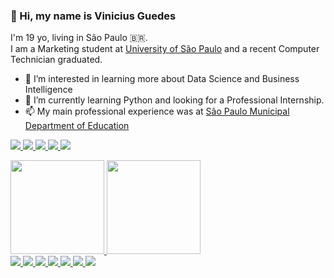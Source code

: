 ### 👋 Hi, my name is Vinicius Guedes
I'm 19 yo, living in São Paulo 🇧🇷. <br>
I am a Marketing student at <a href="https://en.wikipedia.org/wiki/University_of_S%C3%A3o_Paulo">University of São Paulo</a> and a recent Computer Technician graduated. 

- 👀 I’m interested in learning more about Data Science and Business Intelligence
- 🌱 I’m currently learning Python and looking for a Professional Internship.
- 📫 My main professional experience was at <a href="https://educacao.sme.prefeitura.sp.gov.br/">São Paulo Municipal Department of Education</a>

<a href="https://www.linkedin.com/in/vinicius-g7"> <img src="https://img.shields.io/badge/LinkedIn-0077B5?style=for-the-badge&logo=linkedin&logoColor=white" /> </a>
<a href="https://medium.com/@talvezcavini"> <img src="https://img.shields.io/badge/Medium-12100E?style=for-the-badge&logo=medium&logoColor=white" /> </a>
<a href="https://www.instagram.com/talvezcavini"> <img src="https://img.shields.io/badge/Instagram-E4405F?style=for-the-badge&logo=instagram&logoColor=white" /> </a>
<a href="https://www.twitter.com/talvezcavini"> <img src="https://img.shields.io/badge/Twitter-1DA1F2?style=for-the-badge&logo=twitter&logoColor=white" /> </a>
<a href="https://www.tiktok.com/@talvezcavini"> <img src="https://img.shields.io/badge/TikTok-000000?style=for-the-badge&logo=tiktok&logoColor=white" /> </a>



<div>
<a href="https://github.com/seu-usuário-aqui">
<img height="150em" src="https://github-readme-stats.vercel.app/api/top-langs/?username=talvezcavini&layout=compact&langs_count=7&theme=dracula"/>
<img wdith="160em" height="150em" src="https://github-readme-stats.vercel.app/api?username=talvezcavini&show_icons=true&theme=dracula&include_all_commits=true&count_private=true"/>
</div>
  
<img src="https://img.shields.io/badge/Bitcoin-000000?style=for-the-badge&logo=bitcoin&logoColor=white" />
<img src="https://img.shields.io/badge/Ethereum-3C3C3D?style=for-the-badge&logo=Ethereum&logoColor=white" />
<img src="https://img.shields.io/badge/Python-FFD43B?style=for-the-badge&logo=python&logoColor=blue" />
<img src="https://img.shields.io/badge/Intel%20Core_i5_10th-0071C5?style=for-the-badge&logo=intel&logoColor=white" />  
<img src="https://img.shields.io/badge/NVIDIA-GTX1650-76B900?style=for-the-badge&logo=nvidia&logoColor=white" />
<img src="https://img.shields.io/badge/Firefox_Browser-FF7139?style=for-the-badge&logo=Firefox-Browser&logoColor=white" />
<img src="https://img.shields.io/badge/Windows-0078D6?style=for-the-badge&logo=windows&logoColor=white" />
  
<!---
talvezcavini/talvezcavini is a ✨ special ✨ repository because its `README.md` (this file) appears on your GitHub profile.
You can click the Preview link to take a look at your changes.
--->
